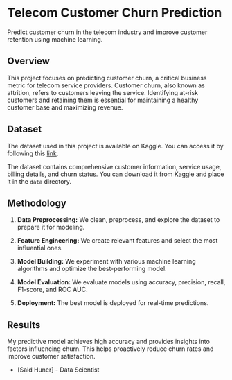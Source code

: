 # Telecom Customer Churn Prediction

Predict customer churn in the telecom industry and improve customer retention using machine learning.

## Overview

This project focuses on predicting customer churn, a critical business metric for telecom service providers. Customer churn, also known as attrition, refers to customers leaving the service. Identifying at-risk customers and retaining them is essential for maintaining a healthy customer base and maximizing revenue.

## Dataset

The dataset used in this project is available on Kaggle. You can access it by following this [link](https://www.kaggle.com/datasets/shilongzhuang/telecom-customer-churn-by-maven-analytics/code).

The dataset contains comprehensive customer information, service usage, billing details, and churn status. You can download it from Kaggle and place it in the `data` directory.

## Methodology

1. **Data Preprocessing:** We clean, preprocess, and explore the dataset to prepare it for modeling.

2. **Feature Engineering:** We create relevant features and select the most influential ones.

3. **Model Building:** We experiment with various machine learning algorithms and optimize the best-performing model.

4. **Model Evaluation:** We evaluate models using accuracy, precision, recall, F1-score, and ROC AUC.

5. **Deployment:** The best model is deployed for real-time predictions.

## Results

My predictive model achieves high accuracy and provides insights into factors influencing churn. This helps proactively reduce churn rates and improve customer satisfaction.

- [Said Huner] - Data Scientist

